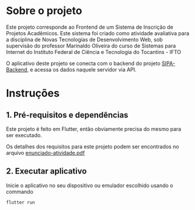 # Sobre o projeto

Este projeto corresponde ao Frontend de um Sistema de Inscrição de Projetos Acadêmicos. Este sistema foi criado como atividade avaliativa para a disciplina de Novas Tecnologias de Desenvolvimento Web, sob supervisão do professor Marinaldo Oliveira do curso de Sistemas para Internet do Instituto Federal de Ciência e Tecnologia do Tocantins - IFTO

O aplicativo deste projeto se conecta com o backend do projeto [SIPA-Backend](https://github.com/CharlesAnjos/SIPA-Backend), e acessa os dados naquele servidor via API.

# Instruções

## 1. Pré-requisitos e dependências

Este projeto é feito em Flutter, então obviamente precisa do mesmo para ser executado.

Os detalhes dos requisitos para este projeto podem ser encontrados no arquivo [enunciado-atividade.pdf](enunciado-atividade.pdf)

## 2. Executar aplicativo

Inicie o aplicativo no seu dispositivo ou emulador escolhido usando o commando

    flutter run
